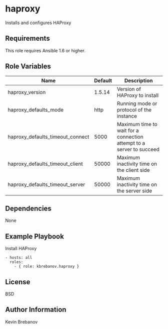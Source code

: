 haproxy
=======

Installs and configures HAProxy

Requirements
------------

This role requires Ansible 1.6 or higher.

Role Variables
--------------

| Name                             | Default    | Description                                                          |
|----------------------------------|------------|----------------------------------------------------------------------|
| haproxy_version                  | 1.5.14     | Version of HAProxy to install                                        |
| haproxy_defaults_mode            | http       | Running mode or protocol of the instance                             |
| haproxy_defaults_timeout_connect | 5000       | Maximum time to wait for a connection attempt to a server to succeed |
| haproxy_defaults_timeout_client  | 50000      | Maximum inactivity time on the client side                           |
| haproxy_defaults_timeout_server  | 50000      | Maximum inactivity time on the server side                           |

Dependencies
------------

None

Example Playbook
----------------

Install HAProxy
```
- hosts: all
  roles:
    - { role: kbrebanov.haproxy }
```

License
-------

BSD

Author Information
------------------

Kevin Brebanov
